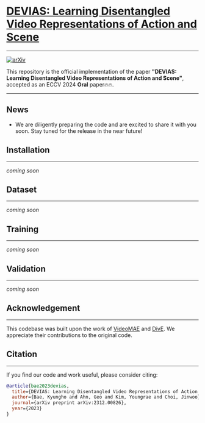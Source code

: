 # [DEVIAS: Learning Disentangled Video Representations of Action and Scene](https://arxiv.org/abs/2312.00826)

---
[![arXiv](https://img.shields.io/badge/arXiv-2312.00826-red)](https://arxiv.org/abs/2312.00826)

This repository is the official implementation of the paper **"DEVIAS: Learning Disentangled Video Representations of Action and Scene"**, accepted as an ECCV 2024 **Oral** paper🔥🔥.

---
## News
- We are diligently preparing the code and are excited to share it with you soon. Stay tuned for the release in the near future!
## Installation
---
_coming soon_
## Dataset
---
_coming soon_
## Training
---
_coming soon_
## Validation 
---
_coming soon_
## Acknowledgement
---

This codebase was built upon the work of [VideoMAE](https://github.com/MCG-NJU/VideoMAE) and [DivE](https://github.com/kdwonn/DivE). We appreciate their contributions to the original code.
## Citation
---

If you find our code and work useful, please consider citing:

```bibtex
@article{bae2023devias,
  title={DEVIAS: Learning Disentangled Video Representations of Action and Scene for Holistic Video Understanding},
  author={Bae, Kyungho and Ahn, Geo and Kim, Youngrae and Choi, Jinwoo},
  journal={arXiv preprint arXiv:2312.00826},
  year={2023}
}
